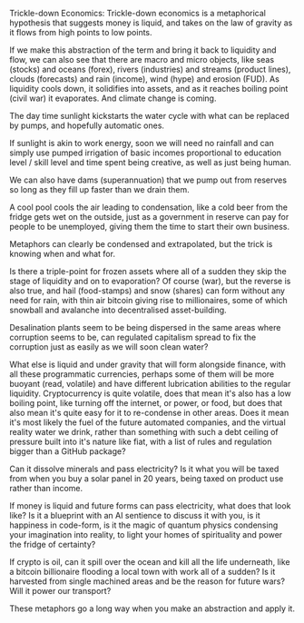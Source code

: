 Trickle-down Economics:
Trickle-down economics is a metaphorical hypothesis that suggests money is liquid, and takes on the law of gravity as it flows from high points to low points.

 

If we make this abstraction of the term and bring it back to liquidity and flow, we can also see that there are macro and micro objects, like seas (stocks) and oceans (forex), rivers (industries) and streams (product lines), clouds (forecasts) and rain (income), wind (hype) and erosion (FUD). As liquidity cools down, it solidifies into assets, and as it reaches boiling point (civil war) it evaporates. And climate change is coming.

 

The day time sunlight kickstarts the water cycle with what can be replaced by pumps, and hopefully automatic ones.

 

If sunlight is akin to work energy, soon we will need no rainfall and can simply use pumped irrigation of basic incomes proportional to education level / skill level and time spent being creative, as well as just being human.

 

We can also have dams (superannuation) that we pump out from reserves so long as they fill up faster than we drain them.

 

A cool pool cools the air leading to condensation, like a cold beer from the fridge gets wet on the outside, just as a government in reserve can pay for people to be unemployed, giving them the time to start their own business.

 

Metaphors can clearly be condensed and extrapolated, but the trick is knowing when and what for.

 

Is there a triple-point for frozen assets where all of a sudden they skip the stage of liquidity and on to evaporation? Of course (war), but the reverse is also true, and hail (food-stamps) and snow (shares) can form without any need for rain, with thin air bitcoin giving rise to millionaires, some of which snowball and avalanche into decentralised asset-building.

Desalination plants seem to be being dispersed in the same areas where corruption seems to be, can regulated capitalism spread to fix the corruption just as easily as we will soon clean water?

 

What else is liquid and under gravity that will form alongside finance, with all these programmatic currencies, perhaps some of them will be more buoyant (read, volatile) and have different lubrication abilities to the regular liquidity. Cryptocurrency is quite volatile, does that mean it's also has a low boiling point, like turning off the internet, or power, or food, but does that also mean it's quite easy for it to re-condense in other areas. Does it mean it's most likely the fuel of the future automated companies, and the virtual reality water we drink, rather than something with such a debt ceiling of pressure built into it's nature like fiat, with a list of rules and regulation bigger than a GitHub package?

Can it dissolve minerals and pass electricity? Is it what you will be taxed from when you buy a solar panel in 20 years, being taxed on product use rather than income.

If money is liquid and future forms can pass electricity, what does that look like? Is it a blueprint with an AI sentience to discuss it with you, is it happiness in code-form, is it the magic of quantum physics condensing your imagination into reality, to light your homes of spirituality and power the fridge of certainty?

 

If crypto is oil, can it spill over the ocean and kill all the life underneath, like a bitcoin billionaire flooding a local town with work all of a sudden? Is it harvested from single machined areas and be the reason for future wars? Will it power our transport?

 

These metaphors go a long way when you make an abstraction and apply it.
